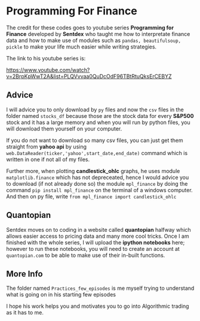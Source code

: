 # Programming For Finance 

The credit for these codes goes to youtube series **Programming for Finance** developed by **Sentdex** 
who taught me how to interpretate finance data and how to make use of modules such as `pandas, beautifulsoup, pickle` 
to make your life much easier while writing strategies. 

The link to his youtube series is: 

https://www.youtube.com/watch?v=2BrpKpWwT2A&list=PLQVvvaa0QuDcOdF96TBtRtuQksErCEBYZ 

## Advice 

I will advice you to only download by `py` files and now the `csv` files in the folder named `stocks_df` because those 
are the stock data for every **S&P500** stock and it has a large memory and when you will run by python files, you will download them 
yourself on your computer. 

If you do not want to download so many csv files, you can just get them straight from **yahoo api** 
by using `web.DataReader(ticker,'yahoo',start_date,end_date)` command which is written in one if not all of my files. 

Further more, when plotting **candlestick_ohlc** graphs, he uses module `matplotlib.finance` which has not depreceated, hence I would 
advice you to download (if not already done so) the module `mpl_finance` by doing the command `pip install mpl_finance` on the terminal 
of a windows computer. And then on py file, write `from mpl_finance import candlestick_ohlc`

## Quantopian 

Sentdex moves on to coding in a website called **quantopian** halfway which allows easier access to pricing data and many more
cool tricks. Once I am finished with the whole series, I will upload the **ipython notebooks** here; however to run these notebooks, 
you will need to create an account at `quantopian.com` to be able to make use of their in-built functions. 

## More Info

The folder named `Practices_few_episodes` is me myself trying to understand what is going on in his starting few episodes 

I hope his work helps you and motivates you to go into Algorithmic trading as it has to me. 
